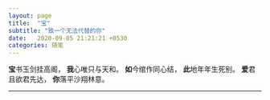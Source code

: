 ```yaml
---
layout: page
title:  "宝"
subtitle: "致一个无法代替的你"
date:   2020-09-05 21:21:21 +0530
categories: 随笔
---
```


**宝**书玉剑挂高阁，
**我**心唯只与天和。
**如**今绾作同心结，
**此**地年年生死别。
**爱**君且欲君先达，
**你**落平沙翔林意。

---